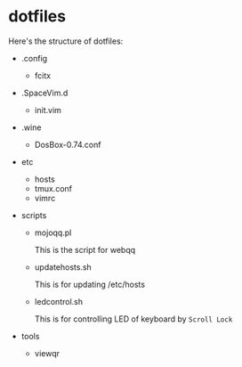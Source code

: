 # dotfiles

Here's the structure of dotfiles:
- .config
    - fcitx
- .SpaceVim.d
    - init.vim
- .wine
    - DosBox-0.74.conf
- etc
    - hosts
    - tmux.conf
    - vimrc

- scripts

    - mojoqq.pl

        This is the script for webqq

    - updatehosts.sh

        This is for updating /etc/hosts

    - ledcontrol.sh

        This is for controlling LED of keyboard by `Scroll Lock`

- tools
    - viewqr
